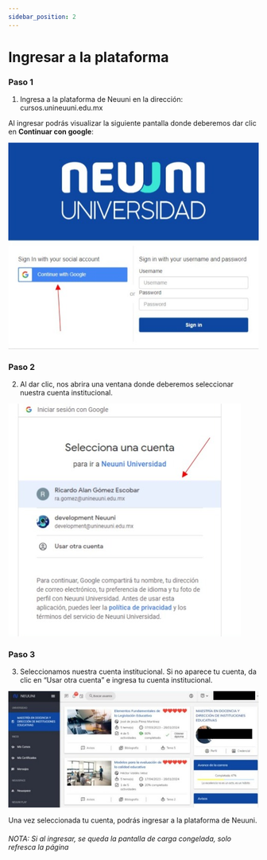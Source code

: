 ```yaml
---
sidebar_position: 2
---
```


# Ingresar a la plataforma

### Paso 1
1. Ingresa a la plataforma de Neuuni en la dirección: cursos.unineuuni.edu.mx 

Al ingresar podrás visualizar la siguiente pantalla donde deberemos dar clic en **Continuar con google**:

![navegador](./img/plataforma1.jpg)

### Paso 2
2. Al dar clic, nos abrira una ventana donde deberemos seleccionar nuestra cuenta institucional. 

![navegador](./img/plataforma2.jpg)



### Paso 3
3. Seleccionamos nuestra cuenta institucional. Si no aparece tu cuenta, da clic en “Usar otra cuenta” e 
ingresa tu cuenta institucional.

![navegador](./img/plataforma3.jpg)

Una vez seleccionada tu cuenta, podrás ingresar a la plataforma de Neuuni.

###### NOTA: Si al ingresar, se queda la pantalla de carga congelada, solo refresca la página